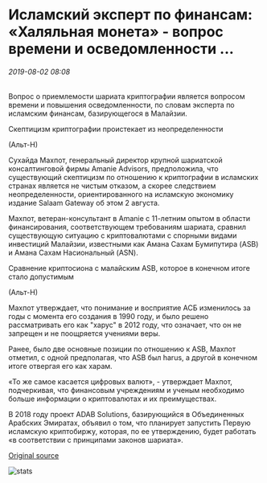 # Исламский эксперт по финансам: «Халяльная монета» - вопрос времени и осведомленности ...

###### 2019-08-02 08:08

Вопрос о приемлемости шариата криптографии является вопросом времени и повышения осведомленности, по словам эксперта по исламским финансам, базирующегося в Малайзии.

Скептицизм криптографии проистекает из неопределенности

(Альт-Н)

Сухайда Махпот, генеральный директор крупной шариатской консалтинговой фирмы Amanie Advisors, предположила, что существующий скептицизм по отношению к криптографии в исламских странах является не чистым отказом, а скорее следствием неопределенности, ориентированного на исламскую экономику издание Salaam Gateway об этом 2 августа.

Махпот, ветеран-консультант в Amanie с 11-летним опытом в области финансирования, соответствующем требованиям шариата, сравнил существующую ситуацию с криптовалютами с спорными видами инвестиций Малайзии, известными как Амана Сахам Бумипутира (ASB) и Амана Сахам Насиональный (ASN).

Сравнение криптосиона с малайским ASB, которое в конечном итоге стало допустимым

(Альт-Н)

Махпот утверждает, что понимание и восприятие АСБ изменилось за годы с момента его создания в 1990 году, и было решено рассматривать его как "харус" в 2012 году, что означает, что он не запрещен и не поощряется учениями веры.

Ранее, было две основные позиции по отношению к ASB, Махпот отметил, с одной предполагая, что ASB был harus, а другой в конечном итоге отвергая его как харам.

«То же самое касается цифровых валют», - утверждает Махпот, подчеркивая, что финансовым учреждениям и ученым необходимо больше информации о криптовалютах и их преимуществах.

В 2018 году проект ADAB Solutions, базирующийся в Объединенных Арабских Эмиратах, объявил о том, что планирует запустить Первую исламскую криптобиржу, которая, по ее утверждению, будет работать «в соответствии с принципами законов шариата».

[Original source](https://cointelegraph.com/news/islamic-finance-expert-halal-coin-a-matter-of-time-and-awareness)

![stats](https://c.statcounter.com/11760860/0/a89fa40b/1/ "stats")